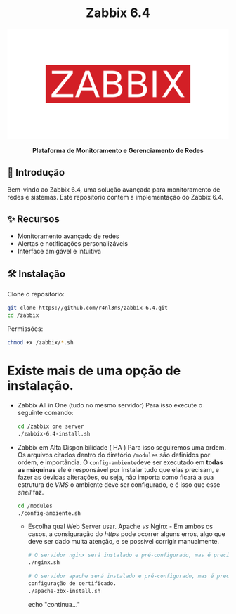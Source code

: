 <h1 align="center">Zabbix 6.4</h1>
<p align="center">
  <img src="https://github.com/r4nl3ns/zabbix/raw/main/icons/zabbix_logo.png" alt="Zabbix 6.4 Logo">
</p>


<p align="center">
  <strong>Plataforma de Monitoramento e Gerenciamento de Redes</strong>
</p>

## 🚀 Introdução

Bem-vindo ao Zabbix 6.4, uma solução avançada para monitoramento de redes e sistemas. Este repositório contém a implementação do Zabbix 6.4.

## ✨ Recursos

- Monitoramento avançado de redes
- Alertas e notificações personalizáveis
- Interface amigável e intuitiva

## 🛠️ Instalação

Clone o repositório:

```bash
git clone https://github.com/r4nl3ns/zabbix-6.4.git
cd /zabbix
```
Permissões:

```bash
chmod +x /zabbix/*.sh
```



# Existe mais de uma opção de instalação.

- Zabbix All in One (tudo no mesmo servidor)
  Para isso execute o seguinte comando:
  ```bash
  cd /zabbix one server
  ./zabbix-6.4-install.sh
  ```

 - Zabbix em Alta Disponibilidade ( HA )
 Para isso seguiremos uma ordem. Os arquivos citados dentro do diretório `/modules` são definidos por ordem, e importância.
    O `config-ambiente`deve ser executado em **todas as máquinas** ele é responsável por instalar tudo que elas precisam, e fazer as devidas alterações, ou seja, não importa como ficará
    a sua estrutura de *VMS* o ambiente deve ser configurado, e é isso que esse *shell* faz.
    ```bash
    cd /modules
    ./config-ambiente.sh
    ```

    - Escolha qual Web Server usar.
   Apache *vs* Nginx - Em ambos os casos, a consiguração do *https* pode ocorrer alguns erros, algo que deve ser dado muita atenção, e se possível corrigir manualmente.
      ```bash
      # O servidor nginx será instalado e pré-configurado, mas é preciso verificar detalhadamente cada configuração
      ./nginx.sh
      ```
      ```bash
      # O servidor apache será instalado e pré-configurado, mas é preciso dar *muita* atenção a
      configuração de certificado.
      ./apache-zbx-install.sh
      ```

      echo "continua..."
      
    




